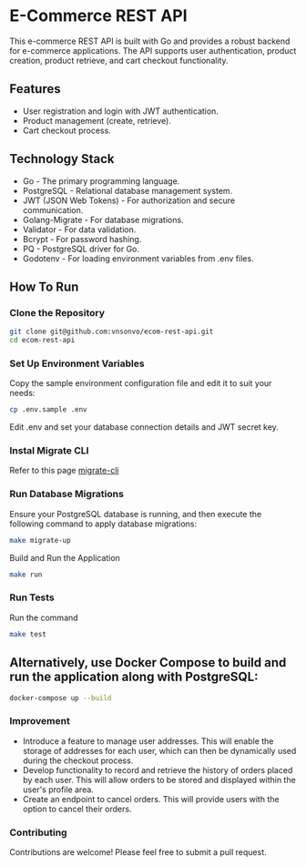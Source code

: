 # E-Commerce REST API

This e-commerce REST API is built with Go and provides a robust backend for e-commerce applications. The API supports user authentication, product creation, product retrieve, and cart checkout functionality.

## Features

- User registration and login with JWT authentication.
- Product management (create, retrieve).
- Cart checkout process.

## Technology Stack
- Go - The primary programming language.
- PostgreSQL - Relational database management system.
- JWT (JSON Web Tokens) - For authorization and secure communication.
- Golang-Migrate - For database migrations.
- Validator - For data validation.
- Bcrypt - For password hashing.
- PQ - PostgreSQL driver for Go.
- Godotenv - For loading environment variables from .env files.

## How To Run
### Clone the Repository
```bash
git clone git@github.com:vnsonvo/ecom-rest-api.git
cd ecom-rest-api
```

### Set Up Environment Variables
Copy the sample environment configuration file and edit it to suit your needs:

```bash
cp .env.sample .env
```
Edit .env and set your database connection details and JWT secret key.

### Instal Migrate CLI
Refer to this page [migrate-cli](https://github.com/golang-migrate/migrate/tree/v4.17.0/cmd/migrate)


### Run Database Migrations
Ensure your PostgreSQL database is running, and then execute the following command to apply database migrations:

```bash
make migrate-up
```

Build and Run the Application
```bash
make run
```
### Run Tests
Run the command
```bash
make test
```

## Alternatively, use Docker Compose to build and run the application along with PostgreSQL:

```bash
docker-compose up --build
```

### Improvement
- Introduce a feature to manage user addresses. This will enable the storage of addresses for each user, which can then be dynamically used during the checkout process.
- Develop functionality to record and retrieve the history of orders placed by each user. This will allow orders to be stored and displayed within the user's profile area.
- Create an endpoint to cancel orders. This will provide users with the option to cancel their orders.

### Contributing
Contributions are welcome! Please feel free to submit a pull request.
